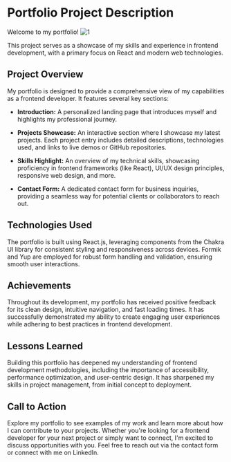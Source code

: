 # Portfolio Project Description

Welcome to my portfolio! 
![1](https://github.com/user-attachments/assets/5737b408-bf74-4ca1-8f25-445fdc40c617)

This project serves as a showcase of my skills and experience in frontend development, with a primary focus on React and modern web technologies.

## Project Overview

My portfolio is designed to provide a comprehensive view of my capabilities as a frontend developer. It features several key sections:

- **Introduction:** A personalized landing page that introduces myself and highlights my professional journey.
  
- **Projects Showcase:** An interactive section where I showcase my latest projects. Each project entry includes detailed descriptions, technologies used, and links to live demos or GitHub repositories.
  
- **Skills Highlight:** An overview of my technical skills, showcasing proficiency in frontend frameworks (like React), UI/UX design principles, responsive web design, and more.
  
- **Contact Form:** A dedicated contact form for business inquiries, providing a seamless way for potential clients or collaborators to reach out.

## Technologies Used

The portfolio is built using React.js, leveraging components from the Chakra UI library for consistent styling and responsiveness across devices. Formik and Yup are employed for robust form handling and validation, ensuring smooth user interactions.

## Achievements

Throughout its development, my portfolio has received positive feedback for its clean design, intuitive navigation, and fast loading times. It has successfully demonstrated my ability to create engaging user experiences while adhering to best practices in frontend development.

## Lessons Learned

Building this portfolio has deepened my understanding of frontend development methodologies, including the importance of accessibility, performance optimization, and user-centric design. It has sharpened my skills in project management, from initial concept to deployment.

## Call to Action

Explore my portfolio to see examples of my work and learn more about how I can contribute to your projects. Whether you're looking for a frontend developer for your next project or simply want to connect, I'm excited to discuss opportunities with you. Feel free to reach out via the contact form or connect with me on LinkedIn.
